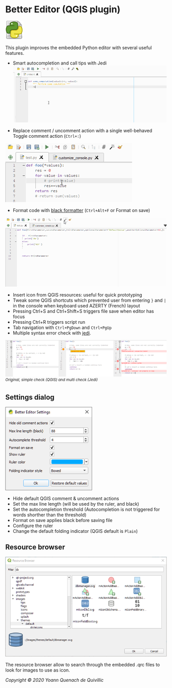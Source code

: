 Better Editor (QGIS plugin)
===
![Icon](./icon.png)

This plugin improves the embedded Python editor with several useful features.

- Smart autocompletion and call tips with Jedi
![jedi](./docs/jedi.gif)

- Replace comment / uncomment action with a single well-behaved Toggle comment action (`Ctrl+:`)

![toggleComment](./docs/toggle.gif)
- Format code with [black formatter](https://github.com/psf/black) (`Ctrl+Alt+F` or Format on save)

![formatCode](./docs/black.gif)
- Insert icon from QGIS resources: useful for quick prototyping
- Tweak some QGIS shortcuts which prevented user from entering `}` and `|` in the console when keyboard used AZERTY (French) layout
- Pressing Ctrl+S and Ctrl+Shift+S triggers file save when editor has focus
- Pressing Ctrl+R triggers script run
- Tab navigation with `Ctrl+PgDown` and `Ctrl+PgUp`
- Multiple syntax error check with [jedi](https://github.com/davidhalter/jedi).

![syntax check](./docs/syntax_check.png)
<sup><i>Original, simple check (QGIS) and multi check (Jedi)</i></sup>

Settings dialog
---

 ![Settings dialog](./docs/settings_dialog.png)
 - Hide default QGIS comment & uncomment actions
 - Set the max line length (will be used by the ruler, and black)
 - Set the autocompletion threshold (Autocompletion is not triggered for words shorther than the threshold)
 - Format on save applies black before saving file
 - Configure the ruler
 - Change the default folding indicator (QGIS default is `Plain`)



Resource browser
---
![Resource browser](./docs/resource_browser.png)


The resource browser allow to search through the embedded .qrc files to look for images to use as icon.


*Copyright © 2020 Yoann Quenach de Quivillic*

